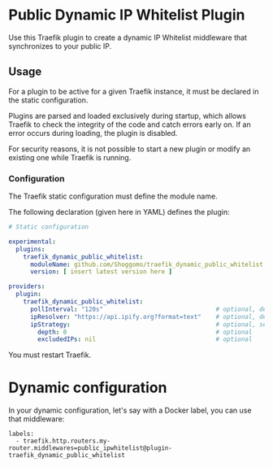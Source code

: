 
# Public Dynamic IP Whitelist Plugin

Use this Traefik plugin to create a dynamic IP Whitelist middleware that synchronizes to your public IP.

## Usage

For a plugin to be active for a given Traefik instance, it must be declared in the static configuration.

Plugins are parsed and loaded exclusively during startup, which allows Traefik to check the integrity of the code and catch errors early on.
If an error occurs during loading, the plugin is disabled.

For security reasons, it is not possible to start a new plugin or modify an existing one while Traefik is running.

### Configuration

The Traefik static configuration must define the module name.

The following declaration (given here in YAML) defines the plugin:

```yaml
# Static configuration

experimental:
  plugins:
    traefik_dynamic_public_whitelist:
      moduleName: github.com/Shoggomo/traefik_dynamic_public_whitelist
      version: [ insert latest version here ]

providers:
  plugin:
    traefik_dynamic_public_whitelist:
      pollInterval: "120s"                               # optional, default is "300s"
      ipResolver: "https://api.ipify.org?format=text"    # optional, default is "https://api.ipify.org?format=text" (needs to provide only the public ip on request)
      ipStrategy:                                        # optional, see https://doc.traefik.io/traefik/middlewares/http/ipwhitelist/#configuration-options for more info
        depth: 0                                         # optional
        excludedIPs: nil                                 # optional
```

You must restart Traefik.

# Dynamic configuration

In your dynamic configuration, let's say with a Docker label, you can use that middleware:

```
labels:
  - traefik.http.routers.my-router.middlewares=public_ipwhitelist@plugin-traefik_dynamic_public_whitelist
```
